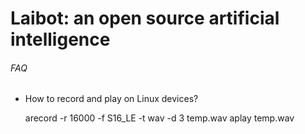# Laibot: an open source artificial intelligence

###### FAQ
* How to record and play on Linux devices?

    arecord -r 16000 -f S16_LE -t wav -d 3 temp.wav
    aplay temp.wav
